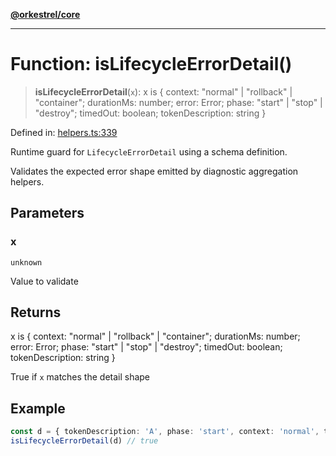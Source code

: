 [**@orkestrel/core**](../index.md)

***

# Function: isLifecycleErrorDetail()

> **isLifecycleErrorDetail**(`x`): x is \{ context: "normal" \| "rollback" \| "container"; durationMs: number; error: Error; phase: "start" \| "stop" \| "destroy"; timedOut: boolean; tokenDescription: string \}

Defined in: [helpers.ts:339](https://github.com/orkestrel/core/blob/cbe5b2d7b027ca6f0f1301ef32750afb69b4764b/src/helpers.ts#L339)

Runtime guard for `LifecycleErrorDetail` using a schema definition.

Validates the expected error shape emitted by diagnostic aggregation helpers.

## Parameters

### x

`unknown`

Value to validate

## Returns

x is \{ context: "normal" \| "rollback" \| "container"; durationMs: number; error: Error; phase: "start" \| "stop" \| "destroy"; timedOut: boolean; tokenDescription: string \}

True if `x` matches the detail shape

## Example

```ts
const d = { tokenDescription: 'A', phase: 'start', context: 'normal', timedOut: false, durationMs: 1, error: new Error('x') }
isLifecycleErrorDetail(d) // true
```
